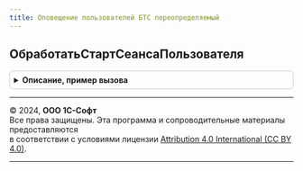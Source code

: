 ```yaml
---
title: Оповещение пользователей БТС переопределяемый
---
```



## ОбработатьСтартСеансаПользователя
<details style="margin: 1em 0; padding: 0.5em; border: 1px solid #ccc; border-radius: 6px;">

<summary style="font-weight: bold; cursor: pointer;">Описание, пример вызова</summary>

```bsl

// Процедура вызывается в момент старта сеанса, после подключения функционала оповещения пользователей.
// Используется для формирования уведомлений пользователям после старта сеанса
// @skip-warning ПустойМетод - особенность реализации.
//
Процедура ОбработатьСтартСеансаПользователя() Экспорт
```

Пример вызова
```bsl
ОповещениеПользователейБТСПереопределяемый.ОбработатьСтартСеансаПользователя() 
```
</details>

---

© 2024, **ООО 1С-Софт**  
Все права защищены. Эта программа и сопроводительные материалы предоставляются  
в соответствии с условиями лицензии [Attribution 4.0 International (CC BY 4.0)](https://creativecommons.org/licenses/by/4.0/legalcode).

---
